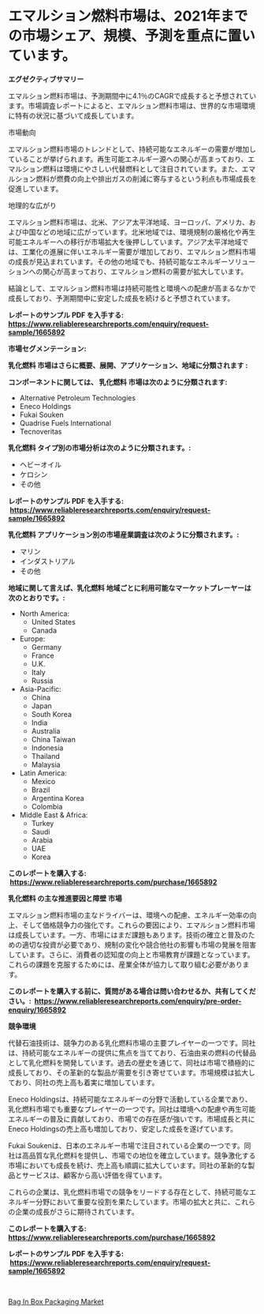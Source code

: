 <p><h1>エマルション燃料市場は、2021年までの市場シェア、規模、予測を重点に置いています。</h1></p><p><strong>エグゼクティブサマリー</strong></p>
<p><p>エマルション燃料市場は、予測期間中に4.1％のCAGRで成長すると予想されています。市場調査レポートによると、エマルション燃料市場は、世界的な市場環境に特有の状況に基づいて成長しています。</p><p>市場動向</p><p>エマルション燃料市場のトレンドとして、持続可能なエネルギーの需要が増加していることが挙げられます。再生可能エネルギー源への関心が高まっており、エマルション燃料は環境にやさしい代替燃料として注目されています。また、エマルション燃料が燃費の向上や排出ガスの削減に寄与するという利点も市場成長を促進しています。</p><p>地理的な広がり</p><p>エマルション燃料市場は、北米、アジア太平洋地域、ヨーロッパ、アメリカ、および中国などの地域に広がっています。北米地域では、環境規制の厳格化や再生可能エネルギーへの移行が市場拡大を後押ししています。アジア太平洋地域では、工業化の進展に伴いエネルギー需要が増加しており、エマルション燃料市場の成長が見込まれています。その他の地域でも、持続可能なエネルギーソリューションへの関心が高まっており、エマルション燃料の需要が拡大しています。</p><p>結論として、エマルション燃料市場は持続可能性と環境への配慮が高まるなかで成長しており、予測期間中に安定した成長を続けると予想されています。</p></p>
<p><strong>レポートのサンプル PDF を入手する: <a href="https://www.reliableresearchreports.com/enquiry/request-sample/1665892">https://www.reliableresearchreports.com/enquiry/request-sample/1665892</a></strong></p>
<p><strong>市場セグメンテーション:</strong></p>
<p><strong> 乳化燃料 市場はさらに概要、展開、アプリケーション、地域に分類されます :</strong></p>
<p><strong>コンポーネントに関しては、 乳化燃料 市場は次のように分類されます: &nbsp;</strong></p>
<p><ul><li>Alternative Petroleum Technologies</li><li>Eneco Holdings</li><li>Fukai Souken</li><li>Quadrise Fuels International</li><li>Tecnoveritas</li></ul></p>
<p><strong> 乳化燃料 タイプ別の市場分析は次のように分類されます。:</strong></p>
<p><ul><li>ヘビーオイル</li><li>ケロシン</li><li>その他</li></ul></p>
<p><strong>レポートのサンプル PDF を入手する: &nbsp;<a href="https://www.reliableresearchreports.com/enquiry/request-sample/1665892">https://www.reliableresearchreports.com/enquiry/request-sample/1665892</a></strong></p>
<p><strong> 乳化燃料 アプリケーション別の市場産業調査は次のように分類されます。:</strong></p>
<p><ul><li>マリン</li><li>インダストリアル</li><li>その他</li></ul></p>
<p><strong>地域に関して言えば、乳化燃料 地域ごとに利用可能なマーケットプレーヤーは次のとおりです。:</strong></p>
<p><ul>
    <li>
        North America:
        <ul>
            <li>United States</li>
            <li>Canada</li>
        </ul>
    </li>
    <li>
        Europe:
        <ul>
            <li>Germany</li>
            <li>France</li>
            <li>U.K.</li>
            <li>Italy</li>
            <li>Russia</li>
        </ul>
    </li>
    <li>
        Asia-Pacific:
        <ul>
            <li>China</li>
            <li>Japan</li>
            <li>South Korea</li>
            <li>India</li>
            <li>Australia</li>
            <li>China Taiwan</li>
            <li>Indonesia</li>
            <li>Thailand</li>
            <li>Malaysia</li>
        </ul>
    </li>
    <li>
        Latin America:
        <ul>
            <li>Mexico</li>
            <li>Brazil</li>
            <li>Argentina Korea</li>
            <li>Colombia</li>
        </ul>
    </li>
    <li>
        Middle East & Africa:
        <ul>
            <li>Turkey</li>
            <li>Saudi</li>
            <li>Arabia</li>
            <li>UAE</li>
            <li>Korea</li>
        </ul>
    </li>
    </ul></p>
<p><strong>このレポートを購入する: &nbsp;<a href="https://www.reliableresearchreports.com/purchase/1665892">https://www.reliableresearchreports.com/purchase/1665892</a></strong></p>
<p><strong>乳化燃料 の主な推進要因と障壁 市場</strong></p>
<p><p>エマルション燃料市場の主なドライバーは、環境への配慮、エネルギー効率の向上、そして価格競争力の強化です。これらの要因により、エマルション燃料市場は成長しています。一方、市場にはまだ課題もあります。技術の確立と普及のための適切な投資が必要であり、規制の変化や競合他社の影響も市場の発展を阻害しています。さらに、消費者の認知度の向上と市場教育が課題となっています。これらの課題を克服するためには、産業全体が協力して取り組む必要があります。</p></p>
<p><strong>このレポートを購入する前に、質問がある場合は問い合わせるか、共有してください。:&nbsp; <a href="https://www.reliableresearchreports.com/enquiry/pre-order-enquiry/1665892">https://www.reliableresearchreports.com/enquiry/pre-order-enquiry/1665892</a></strong></p>
<p><strong>競争環境</strong></p>
<p><p>代替石油技術は、競争力のある乳化燃料市場の主要プレイヤーの一つです。同社は、持続可能なエネルギーの提供に焦点を当てており、石油由来の燃料の代替品として乳化燃料を開発しています。過去の歴史を通じて、同社は市場で積極的に成長しており、その革新的な製品が需要を引き寄せています。市場規模は拡大しており、同社の売上高も着実に増加しています。</p><p>Eneco Holdingsは、持続可能なエネルギーの分野で活動している企業であり、乳化燃料市場でも重要なプレイヤーの一つです。同社は環境への配慮や再生可能エネルギーの普及に貢献しており、市場での存在感が強いです。市場成長と共にEneco Holdingsの売上高も増加しており、安定した成長を遂げています。</p><p>Fukai Soukenは、日本のエネルギー市場で注目されている企業の一つです。同社は高品質な乳化燃料を提供し、市場での地位を確立しています。競争激化する市場においても成長を続け、売上高も順調に拡大しています。同社の革新的な製品とサービスは、顧客から高い評価を得ています。</p><p>これらの企業は、乳化燃料市場での競争をリードする存在として、持続可能なエネルギー分野において重要な役割を果たしています。市場の拡大と共に、これらの企業の成長がさらに期待されています。</p></p>
<p><strong>このレポートを購入する: &nbsp; <a href="https://www.reliableresearchreports.com/purchase/1665892">https://www.reliableresearchreports.com/purchase/1665892</a></strong></p>
<p><strong>レポートのサンプル PDF を入手する: &nbsp;<a href="https://www.reliableresearchreports.com/enquiry/request-sample/1665892">https://www.reliableresearchreports.com/enquiry/request-sample/1665892</a></strong><strong></strong></p>
<p>&nbsp;</p>
<p><p><a href="https://angry-finch-aaf.notion.site/Bag-In-Box-Packaging-Market-Research-Report-The-Key-To-Successful-Business-Strategy-Forecasted-for--7ff19d860fc84784b5d50f6b46b9dee4">Bag In Box Packaging Market</a></p></p>